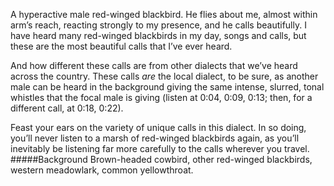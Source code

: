 A hyperactive male red-winged blackbird. He flies about me, almost within arm’s reach, reacting strongly to my presence, and he calls beautifully. I have heard many red-winged blackbirds in my day, songs and calls, but these are the most beautiful calls that I’ve ever heard. 

And how different these calls are from other dialects that we’ve heard across the country. These calls _are_ the local dialect, to be sure, as another male can be heard in the background giving the same intense, slurred, tonal whistles that the focal male is giving (listen at 0:04, 0:09, 0:13; then, for a different call, at 0:18, 0:22).

Feast your ears on the variety of unique calls in this dialect. In so doing, you’ll never listen to a marsh of red-winged blackbirds again, as you’ll inevitably be listening far more carefully to the calls wherever you travel.
#####Background
Brown-headed cowbird, other red-winged blackbirds, western meadowlark, common yellowthroat.
